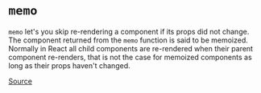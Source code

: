 # `memo`

`memo` let's you skip re-rendering a component if its props did not change. The component returned from the `memo`
function is said to be memoized. Normally in React all child components are re-rendered when their parent component
re-renders, that is not the case for memoized components as long as their props haven't changed.

[Source](https://react.dev/reference/react/memo)
